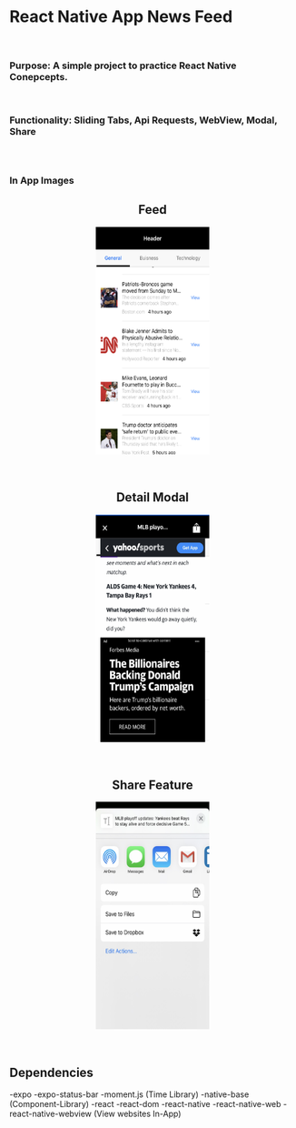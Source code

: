 <h1>React Native App News Feed</h1>
<br/>
<h3>Purpose: A simple project to practice React Native Conepcepts.</h3>
<br/>

<h3>
Functionality: Sliding Tabs, Api Requests, WebView, Modal, Share 
<h3/>
 <br/>
 <h3> In App Images </h3>
 
<h2 align="center"> Feed </h2>
<p align="center">
  <img src="https://github.com/guogbonn/react_native_news_app/blob/master/src/projectImages/IMG-2941.jpg?raw=true" data-canonical-src="https://github.com/guogbonn/react_native_news_app/blob/master/src/projectImages/IMG-2941.jpg?raw=true" width="200" height="400" />
</p>
  <br/>
<h2 align="center"> Detail Modal </h2>
 <p  align="center">
  <img src="https://github.com/guogbonn/react_native_news_app/blob/master/src/projectImages/IMG-2942.jpg?raw=true" data-canonical-src="https://github.com/guogbonn/react_native_news_app/blob/master/src/projectImages/IMG-2942.jpg?raw=true" width="200" height="400" />
</p>
  <br/>

<h2 align="center"> Share Feature </h2>
 <p  align="center">
  <img src="https://github.com/guogbonn/react_native_news_app/blob/master/src/projectImages/IMG-2943.jpg?raw=true" data-canonical-src="https://github.com/guogbonn/react_native_news_app/blob/master/src/projectImages/IMG-2943.jpg?raw=true" width="200" height="400" />
</p>

<br/>

<h2>Dependencies</h2>
-expo
-expo-status-bar
-moment.js (Time Library)
-native-base (Component-Library)
-react
-react-dom
-react-native
-react-native-web
-react-native-webview (View websites In-App)

